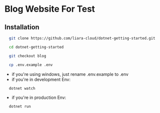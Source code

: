 
# Blog Website For Test

## Installation


```bash
  git clone https://github.com/liara-cloud/dotnet-getting-started.git
```
```bash
  cd dotnet-getting-started
```
```bash
  git checkout blog
```
```bash
  cp .env.example .env
```
- if you're using windows, just rename .env.example to .env
- if you're in development Env:
```bash
  dotnet watch 
```
- if you're in production Env:
```bash
  dotnet run
```
